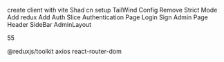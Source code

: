create client with vite
Shad cn setup
TailWind Config
Remove Strict Mode 
Add redux
Add Auth Slice
Authentication Page
    Login
    Sign
Admin Page
    Header
    SideBar
    AdminLayout


55




@reduxjs/toolkit axios react-router-dom